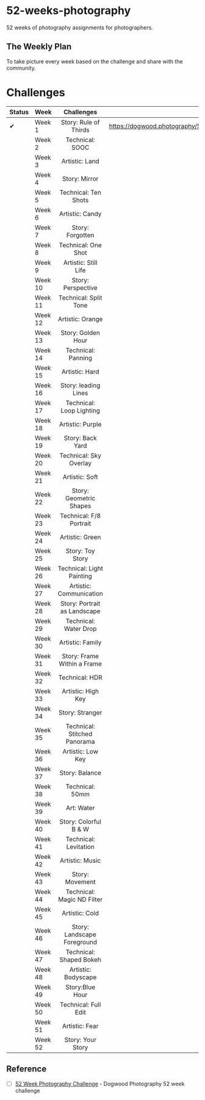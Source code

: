# 52-weeks-photography
52 weeks of photography assignments for photographers.

## The Weekly Plan

To take picture every week based on the challenge and share with the community.

# Challenges

|Status     | Week    | Challenges                    | Link to Picture |
| ----      |:------- |:-----------------------------:|  --------------: |
| &#10004;  | Week 1  | Story: Rule of Thirds         | https://dogwood.photography/52weekchallenge2017.html |
|           | Week 2  | Technical: SOOC               |   |
|           | Week 3  | Artistic: Land                |   |
|           | Week 4  | Story: Mirror                 |   |
|           | Week 5  | Technical: Ten Shots          |   |
|           | Week 6  | Artistic: Candy               |   |
|           | Week 7  | Story: Forgotten              |   |
|           | Week 8  | Technical: One Shot           |   |
|           | Week 9  | Artistic: Still Life          |   |
|           | Week 10 | Story: Perspective            |   |
|           | Week 11 | Technical: Split Tone         |   |
|           | Week 12 | Artistic: Orange              |   |
|           | Week 13 | Story: Golden Hour            |   |
|           | Week 14 | Technical: Panning            |   |
|           | Week 15 | Artistic: Hard                |   |
|           | Week 16 | Story: leading Lines          |   |
|           | Week 17 | Technical: Loop Lighting      |   |
|           | Week 18 | Artistic: Purple              |   |
|           | Week 19 | Story: Back Yard              |   |
|           | Week 20 | Technical: Sky Overlay        |   |
|           | Week 21 | Artistic: Soft                |   |
|           | Week 22 | Story: Geometric Shapes       |   |
|           | Week 23 | Technical: F/8 Portrait       |   |
|           | Week 24 | Artistic: Green               |   |
|           | Week 25 | Story: Toy Story              |   |
|           | Week 26 | Technical: Light Painting     |   |
|           | Week 27 | Artistic: Communication       |   |
|           | Week 28 | Story: Portrait as Landscape  |   |
|           | Week 29 | Technical: Water Drop         |   |
|           | Week 30 | Artistic: Family              |   |
|           | Week 31 | Story: Frame Within a Frame   |   |
|           | Week 32 | Technical: HDR                |   |
|           | Week 33 | Artistic: High Key            |   |
|           | Week 34 | Story: Stranger               |   |
|           | Week 35 | Technical: Stitched Panorama  |   |
|           | Week 36 | Artistic: Low Key             |   |
|           | Week 37 | Story: Balance                |   |
|           | Week 38 | Technical: 50mm               |   |
|           | Week 39 | Art: Water                    |   |
|           | Week 40 | Story: Colorful B & W         |   |
|           | Week 41 | Technical: Levitation         |   |
|           | Week 42 | Artistic: Music               |   |
|           | Week 43 | Story: Movement               |   |
|           | Week 44 | Technical: Magic ND Filter    |   |
|           | Week 45 | Artistic: Cold                |   |
|           | Week 46 | Story: Landscape Foreground   |   |
|           | Week 47 | Technical: Shaped Bokeh       |   |
|           | Week 48 | Artistic: Bodyscape           |   |
|           | Week 49 | Story:Blue Hour               |   |
|           | Week 50 | Technical: Full Edit          |   |
|           | Week 51 | Artistic: Fear                |   |
|           | Week 52 | Story: Your Story             |   |

## Reference
- [ ] [52 Week Photography Challenge](https://dogwood.photography/52weekchallenge2017.html) - Dogwood Photography 52 week challenge
